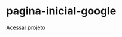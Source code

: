 # pagina-inicial-google

<a href="https://lucasrodriguescunha.github.io/pagina-inicial-google/">Acessar projeto</a>
 



